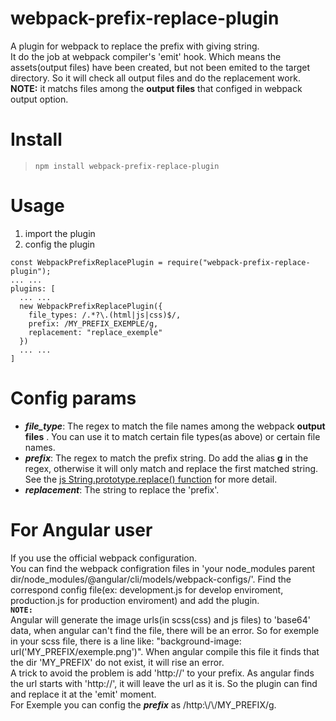 # webpack-prefix-replace-plugin
A plugin for webpack to replace the prefix with giving string.\
It do the job at webpack compiler's 'emit' hook. Which means the assets(output files) have been created, but not been emited to the target directory. So it will check all output files and do the replacement work.\
**NOTE:** it matchs files among the **output files** that configed in webpack output option. 

# Install

>`npm install webpack-prefix-replace-plugin`

# Usage
1. import the plugin
2. config the plugin
```
const WebpackPrefixReplacePlugin = require("webpack-prefix-replace-plugin");
... ...
plugins: [
  ... ...
  new WebpackPrefixReplacePlugin({
    file_types: /.*?\.(html|js|css)$/,
    prefix: /MY_PREFIX_EXEMPLE/g,
    replacement: "replace_exemple"
  })
  ... ...
]
```

# Config params

* ***file_type***: The regex to match the file names among the webpack **output files** . You can use it to match certain file types(as above) or certain file names. 
* ***prefix***: The regex to match the prefix string. Do add the alias **g** in the regex, otherwise it will only match and replace the first matched string. See the [js String.prototype.replace() function](https://developer.mozilla.org/en-US/docs/Web/JavaScript/Reference/Global_Objects/String/replace) for more detail.
* ***replacement***: The string to replace the 'prefix'.

# For Angular user
If you use the official webpack configuration.\
You can find the webpack configration files in 'your node_modules parent dir/node_modules/@angular/cli/models/webpack-configs/'. Find the correspond config file(ex: development.js for develop enviroment, production.js for production enviroment) and add the plugin.\
**```NOTE:```**\
Angular will generate the image urls(in scss(css) and js files) to 'base64' data, when angular can't find the file, there will be an error. So for exemple in your scss file, there is a line like: "background-image: url('MY_PREFIX/exemple.png')". When angular compile this file it finds that the dir 'MY_PREFIX' do not exist, it will rise an error. \
A trick to avoid the problem is add 'http://' to your prefix. As angular finds the url starts with 'http://', it will leave the url as it is. So the plugin can find and replace it at the 'emit' moment.\
For Exemple you can config the ***prefix*** as /http:\\/\\/MY_PREFIX/g.

